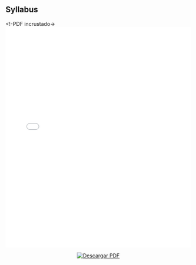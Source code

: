 ## Syllabus

<!-PDF incrustado->
<embed src="../assets/archivos/Syllabus Proyectos Ingenieria 1_Karen_Pastrana.pdf" 
       type="application/pdf" 
       width="100%" 
       height="600px" />

<!-- Botón de descarga -->
<p align="center">
  <a href="../assets/archivos/Syllabus Proyectos Ingenieria 1_Karen_Pastrana.pdf" download>
    <img src="https://img.shields.io/badge/Descargar-PDF-red?style=for-the-badge&logo=adobeacrobatreader" alt="Descargar PDF">
  </a>
</p>
